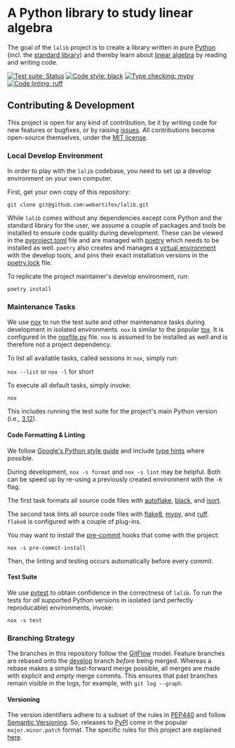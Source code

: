 # A Python library to study linear algebra

The goal of the `lalib` project is to create
    a library written in pure [Python](https://docs.python.org/3/)
    (incl. the [standard library](https://docs.python.org/3/library/index.html))
    and thereby learn about
        [linear algebra](https://en.wikipedia.org/wiki/Linear_algebra)
    by reading and writing code.


[![Test suite: Status](https://github.com/webartifex/lalib/actions/workflows/tests.yml/badge.svg)](https://github.com/webartifex/lalib/actions/workflows/tests.yml)
[![Code style: black](https://img.shields.io/badge/code%20style-black-000000.svg)](https://github.com/psf/black)
[![Type checking: mypy](https://www.mypy-lang.org/static/mypy_badge.svg)](https://mypy-lang.org/)
[![Code linting: ruff](https://img.shields.io/endpoint?url=https://raw.githubusercontent.com/charliermarsh/ruff/main/assets/badge/v2.json)](https://github.com/astral-sh/ruff)


## Contributing & Development

This project is open for any kind of contribution,
    be it by writing code for new features or bugfixes,
    or by raising [issues](https://github.com/webartifex/lalib/issues).
All contributions become open-source themselves, under the
    [MIT license](https://github.com/webartifex/lalib/blob/main/LICENSE.txt).


### Local Develop Environment

In order to play with the `lalib` codebase,
    you need to set up a develop environment on your own computer.

First, get your own copy of this repository:

`git clone git@github.com:webartifex/lalib.git`

While `lalib` comes without any dependencies
    except core Python and the standard library for the user,
    we assume a couple of packages and tools be installed
    to ensure code quality during development.
These can be viewed in the
    [pyproject.toml](https://github.com/webartifex/lalib/blob/main/pyproject.toml) file
    and are managed with [poetry](https://python-poetry.org/docs/)
    which needs to be installed as well.
`poetry` also creates and manages a
    [virtual environment](https://docs.python.org/3/tutorial/venv.html)
    with the develop tools,
    and pins their exact installation versions in the
    [poetry.lock](https://github.com/webartifex/lalib/blob/main/poetry.lock) file.

To replicate the project maintainer's develop environment, run:

`poetry install`


### Maintenance Tasks

We use [nox](https://nox.thea.codes/en/stable/) to run
    the test suite and other maintenance tasks during development
    in isolated environments.
`nox` is similar to the popular [tox](https://tox.readthedocs.io/en/latest/).
It is configured in the
    [noxfile.py](https://github.com/webartifex/lalib/blob/main/noxfile.py) file.
`nox` is assumed to be installed as well
    and is therefore not a project dependency.

To list all available tasks, called sessions in `nox`, simply run:

`nox --list` or `nox -l` for short

To execute all default tasks, simply invoke:

`nox`

This includes running the test suite for the project's main Python version
    (i.e., [3.12](https://devguide.python.org/versions/)).


#### Code Formatting & Linting

We follow [Google's Python style guide](https://google.github.io/styleguide/pyguide.html)
    and include [type hints](https://docs.python.org/3/library/typing.html)
    where possible.

During development,
    `nox -s format` and `nox -s lint` may be helpful.
Both can be speed up by re-using a previously created environment
    with the `-R` flag.

The first task formats all source code files with
    [autoflake](https://pypi.org/project/autoflake/),
    [black](https://pypi.org/project/black/), and
    [isort](https://pypi.org/project/isort/).

The second task lints all source code files with
    [flake8](https://pypi.org/project/flake8/),
    [mypy](https://pypi.org/project/mypy/), and
    [ruff](https://pypi.org/project/ruff/).
`flake8` is configured with a couple of plug-ins.

You may want to install the [pre-commit](https://pre-commit.com/) hooks
    that come with the project:

`nox -s pre-commit-install`

Then, the linting and testing occurs automatically before every commit.


#### Test Suite

We use [pytest](https://docs.pytest.org/en/stable/)
    to obtain confidence in the correctness of `lalib`.
To run the tests
    for *all* supported Python versions
    in isolated (and perfectly reproducable) environments,
    invoke:

`nox -s test`


### Branching Strategy

The branches in this repository follow the
    [GitFlow](https://nvie.com/posts/a-successful-git-branching-model/) model.
Feature branches are rebased onto
    the [develop](https://github.com/webartifex/lalib/tree/develop) branch
    *before* being merged.
Whereas a rebase makes a simple fast-forward merge possible,
    all merges are made with explicit and *empty* merge commits.
This ensures that past branches remain visible in the logs,
    for example, with `git log --graph`.


#### Versioning

The version identifiers adhere to a subset of the rules in
    [PEP440](https://peps.python.org/pep-0440/) and
    follow [Semantic Versioning](https://semver.org/spec/v2.0.0.html).
So, releases to [PyPI](https://pypi.org/)
    come in the popular `major.minor.patch` format.
The specific rules for this project are explained
    [here](https://github.com/webartifex/lalib/blob/main/tests/test_version.py).
